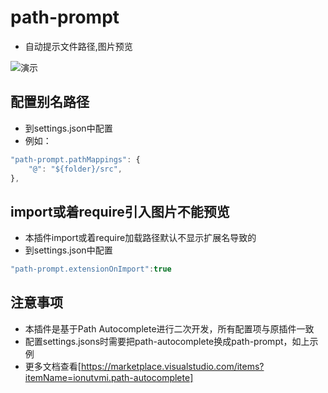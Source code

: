 # path-prompt
- 自动提示文件路径,图片预览

![演示](https://p3-juejin.byteimg.com/tos-cn-i-k3u1fbpfcp/7fdaebef91ba49c0845d658c8f615777~tplv-k3u1fbpfcp-zoom-in-crop-mark:3024:0:0:0.awebp)
## 配置别名路径
- 到settings.json中配置
- 例如：
```javascript
"path-prompt.pathMappings": {  
    "@": "${folder}/src", 
},
```
## import或着require引入图片不能预览
- 本插件import或着require加载路径默认不显示扩展名导致的
- 到settings.json中配置
```javascript
"path-prompt.extensionOnImport":true
```
## 注意事项
- 本插件是基于Path Autocomplete进行二次开发，所有配置项与原插件一致
- 配置settings.jsons时需要把path-autocomplete换成path-prompt，如上示例
- 更多文档查看[https://marketplace.visualstudio.com/items?itemName=ionutvmi.path-autocomplete]
